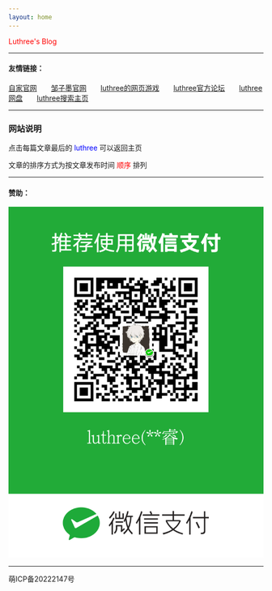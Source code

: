 ```yaml
---
layout: home
---
```


<font color="red">Luthree's Blog</font>

------

#### 友情链接：

[自家官网](https://zjxp.luthr.ee)&ensp;&ensp;&ensp;&ensp;[邹子墨官网](https://zzm.luthr.ee)&ensp;&ensp;&ensp;&ensp;[luthree的网页游戏](http://luthree-game.tk)&ensp;&ensp;&ensp;&ensp;[luthree官方论坛](http://bbs.luthree.ml)&ensp;&ensp;&ensp;&ensp;[luthree网盘](http://pan.luthr.ee)&ensp;&ensp;&ensp;&ensp;[luthree搜索主页](https://s.luthr.ee/)

------

### 网站说明

点击每篇文章最后的 <font color="blue"> luthree </font> 可以返回主页

文章的排序方式为按文章发布时间 <font color="red">顺序</font> 排列

------

#### 赞助：

![微信收款码](/img/mm_facetoface_collect_qrcode_1632534792604.png "赞助")

--------------

<a herf="https://icp.gov.moe/?keyword=20222147" target="_blank">萌ICP备20222147号</a>
